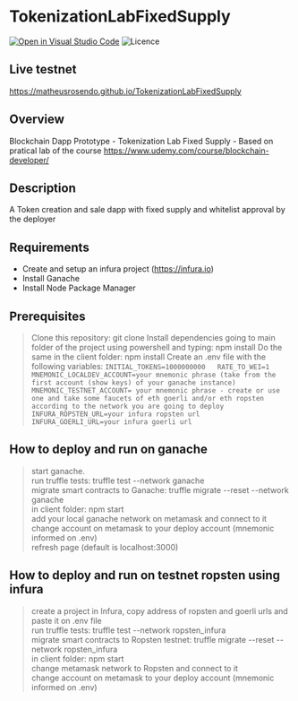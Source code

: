 # TokenizationLabFixedSupply
[![Open in Visual Studio Code](https://open.vscode.dev/badges/open-in-vscode.svg)](https://open.vscode.dev/matheusrosendo/TokenizationLabFixedSupply)
![Licence](https://img.shields.io/github/license/matheusrosendo/TokenizationLabFixedSupply)

## Live testnet 
https://matheusrosendo.github.io/TokenizationLabFixedSupply

## Overview
Blockchain Dapp Prototype - Tokenization Lab Fixed Supply - Based on pratical lab of the course https://www.udemy.com/course/blockchain-developer/

## Description
A Token creation and sale dapp with fixed supply and whitelist approval by the deployer

## Requirements
* Create and setup an infura project (https://infura.io) 
* Install Ganache
* Install Node Package Manager

## Prerequisites
> Clone this repository: git clone
> Install dependencies going to main folder of the project using powershell and typing: npm install
> Do the same in the client folder: npm install
> Create an .env file with the following variables:
`
INITIAL_TOKENS=1000000000  
RATE_TO_WEI=1  
MNEMONIC_LOCALDEV_ACCOUNT=your mnemonic phrase (take from the first account (show keys) of your ganache instance)  
MNEMONIC_TESTNET_ACCOUNT= your mnemonic phrase - create or use one and take some faucets of eth goerli and/or eth ropsten according to the network you are going to deploy  
INFURA_ROPSTEN_URL=your infura ropsten url  
INFURA_GOERLI_URL=your infura goerli url  
`

## How to deploy and run on ganache
> start ganache.  
> run truffle tests: truffle test --network ganache  
> migrate smart contracts to Ganache: truffle migrate --reset --network ganache  
> in client folder: npm start  
> add your local ganache network on metamask and connect to it  
> change account on metamask to your deploy account (mnemonic informed on .env)  
> refresh page (default is localhost:3000)  

## How to deploy and run on testnet ropsten using infura
> create a project in Infura, copy address of ropsten and goerli urls and paste it on .env file  
> run truffle tests: truffle test --network ropsten_infura  
> migrate smart contracts to Ropsten testnet: truffle migrate --reset --network ropsten_infura  
> in client folder: npm start   
> change metamask network to Ropsten and connect to it   
> change account on metamask to your deploy account (mnemonic informed on .env)  





